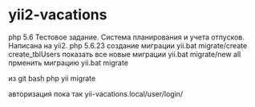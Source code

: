 # yii2-vacations
php 5.6
Тестовое задание.
Система планирования и учета отпусков.
Написана на yii2.
php 5.6.23
создание миграции 
yii.bat migrate/create create_tblUsers
показать все новые миграции
yii.bat migrate/new all
прменить миграцию
yii.bat migrate

из git bash
php yii migrate

авторизация пока так
yii-vacations.local/user/login/